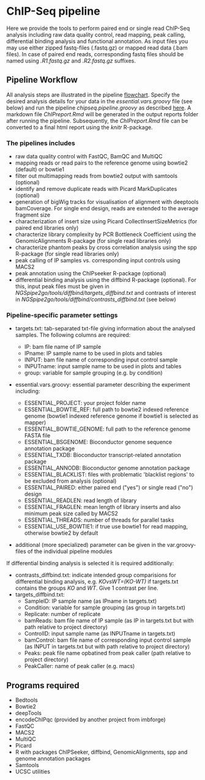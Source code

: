 # ChIP-Seq pipeline
Here we provide the tools to perform paired end or single read ChIP-Seq analysis including raw data quality control, read mapping, peak calling, differential binding analysis and functional annotation. As input files you may use either zipped fastq-files (.fastq.gz) or mapped read data (.bam files). In case of paired end reads, corresponding fastq files should be named using *.R1.fastq.gz* and *.R2.fastq.gz* suffixes.


## Pipeline Workflow
All analysis steps are illustrated in the pipeline [flowchart](https://www.draw.io/?lightbox=1&highlight=0000ff&edit=_blank&layers=1&nav=1&title=NGSpipe2go_ChIPseq_pipeline.html#R7R1Zc6M489e4KvNgF4fPx0kyzmSPTCbJfLOzLykMsq0NBgLYOX79p5NTYLC5kkyyNRuEAKnV6m712VPPNs8Xruas%2F7YNYPYUyXjuqec9RZGHitLD%2F0nGC22ZDGe0YeVCg3UKG27hK2CNEmvdQgN4sY6%2BbZs%2BdOKNum1ZQPdjbZrr2k%2FxbkvbjH%2FV0VYg1XCra2a69Sc0%2FDVrlcez8MZXAFdr9umpMqE3Fpr%2BsHLtrcW%2BZ9kWoHc2Gn8Nm6O31gz7KdKkfumpZ65t%2B%2FSvzfMZMDFYOcToc%2FOMu8GQXWD5RR44%2F%2B%2FFO%2F%2Fxv8eH1%2FXZ5Hopg0tf6geD8184LICBQMMubddf2yvb0swvYespmS%2FAr5XQ1X%2FbjcP7rzQHtYRP%2FWXbqOFcxt2A77%2Bwlde2vo2a1v7GZHfBM%2FT%2FwS8cjNjVr8id82f2LXLxwi8s332JPIQvf0XvhY%2BRK%2F6c52uuz0Yyxtf21tXBNXDhBvjAvXU0HVqr4FEj0hU9uQJ%2BRlfPd%2B2HAH%2FQ%2Bp6ml4itGv0kbdrpV99vf27%2F2J6%2F%2Fnt3eTf%2F5e3%2B7asM8egHczoO2QLiVYt8gqHABbDRQN0X1MEFpubDXRzhNbZvVkG%2FEIHQHwyHxPj0Vfpjub6a%2BuZufbO4%2Bno7v3%2F92ucbeqeZW%2FapnjI20QxODbjDXzThyiI3xo9bjPqnLtlWwSX6a8X%2BTx5buMkWNDDyLt6awN8IVpnaApinwRY9s03bJZ3UOfkRLtrStjh2yHjNDc1bE2SXY6iPr5bQNKMvlfBv8FJ%2Bh9AE9XTlagZEiJBo1u0N1BkGrUzN8zg2cXIhkc%2F6aPFsDLj%2BTMrDrB1wffCciwns7nSsDpQRfYqRbbR806DtKUIIJ2xZ1xEaOJSGg9HxaCTEavlD49GXMf6tA4%2FgBjGyz55DeahcDSIpUzmGRfJISmHQUJqlMWjM0eoY%2FHn96Z%2FfSf%2F8%2B8f85ou7kY27i5fLvno0V%2Bs8D6uQ1xRkNeqwalZDHv3sutpLpINjQ8v3Im%2B%2Bxg0hug2nihDd5hn91Uluf%2FQHHUGIbcFUCiHg%2FGasX%2Fxzvr4Bfz3qy18vd9%2FOXvvy6L1jYIyctYKOajfRkZ2FstAx1X%2BYj76jmZTX%2F2j0zVuDLO6b4KzJBsz5YrjPeTK%2B0fcI9n5GHeSh8yxg2GdK73OUSdPXpXh31Z9NzuZsfXndvwWP6Ilr6AATIjaLhnaaOwahlJExAQEoqWxz5AyOg0OfbCnoawv0NNrBfOrocA%2BW0IJEDEXog%2F%2FZM8dqFsRzNKtIm4alCxcsY19a%2Bz5WIXzG%2B0WZr6CPRLmBazoDC9EWZQ43i6WN6Az68%2BriFs9VWdnooo%2FX1rQXeJXADis75hwQiBTMMWp4GDPm%2Bho66K8BvztAEqK9e0nPJrsjh6AmQBHRPLObG8azTqOwaWuGhxU0GOBYHWMbWxMvnqRZBkZxz0OcCWom5VIaOc9XtIsr2IDPQN%2F6ZLiRDYhQFb8WWiuyNU888An9jzQ6GnQBmReZ3YlDbhnAw6ek4rPKPgJVck5IcDI1fUyQBQdNmZ8dKj9mDgVsLgECdHxy8J%2FoeOWggxaePBXCuLAz5Q2BfnAoBFcuny0MQzkFMkUAMd5WTvJJiR79hHpgEn%2BBvVx6mIomFqEC8aNd6Zn%2F%2FSsmSe%2BTnmOycyhKN3B%2Bk5WiEnPVAnPG5vvhAffb4j%2BsZECEGOtOBDKkgDwu7GdMHYlGFdPHhe0awO2jZixrYBBxxCfUU0JYPgruRDXxn4lsooIh%2Fg16OJphBO9W8thPK6IEXT5v4D8LtFjxm3kig4AfcVkuDfFscCZZFdhEByXpaLG9QPsd3pJSvQKoR3op2aD3F7bxkmpMcS7f4C2X17n8LeyYfpS3wOi7ECJt8PwhAZmFBIPI22ChL%2BDG9Ihz5xD9TkXz8LSNk5qD8N11zerq%2BsddhZOynK2ftz6Nz63iRWPza33dMBV1Dp0Fe5gNXrKXkRlVMXDcKCIRhIASMheVZfOlDCXC%2FphYEpE4sFAGdc38zCwNPhYjTrndwQRL%2FBkb9VqaRL%2BOlfi9mEBRhcycUK3LM4EAKJKZuVBQgm2jywjnLiGuKdPf4lpxcY0fMt6MuOYIRYcNGj60qHQgOaGERtv7ZLfge%2BPIPYT0fp%2FtoM9EPrDoqXufLu46PASnDuuF1XBOsm2d6nXQVCkpwDenYqHyNKIq64zmKlCADHaa62XqrbK6pUVQJnXnLECG2iq1LvWsQoJROa69gwbYpwoScavo5E4D3dIVejAGpBhABN%2Blj%2FWxNRYuoR7%2FunRiO%2F7gU9FhiIC5lwEq%2BQywDKt7WkMfYHcY%2FOyTS9yAqmd%2Fw6FI%2FyFgf7PyjgmHcz%2BRsaRRLRL%2FYGfVSMP4KtagRhI6t8lyaiHenVzSlCtbzNx7uPCjFrbujjsi%2FQSyxVzz%2FO9nhKoXETwet4h%2B%2BniEuo3WzDb5acjVnsiwiX0CDxbx5oce07cneP56uxggmpHD7xmv36DBYbYxD%2BwcuBvW76Mbj%2FqANgfsey9roOuUyRpE9CzBLph26C9yda6OM5gE8ZJiL5YqPz6NuOmAn5%2FG0xTlk8dymvSNy3smFWEgQmclfqbLIFPAXNhPrVOo%2BijCsCBF4F5lrft7xK1YQ3b6rcofQ4gie9y0f6MIs%2BfNOoki6rQJFMkXdj4IilS88mlvLDlxIpETRlEmVtGnwjU%2FGoVG1aLQXOS02KoaT4qh0eQgcVndKy5X6KZYmChVjppFfR6Eiyz%2F9o0%2BcpWFYG3quFJskdXjF7nSsK44j5h0X0lfeHerHRE5xnF%2BobCDT6YXcrI%2FO2%2FXyl%2F4mb6bWHkYUu5jOfW5yRelTB1B0KTz32yYj6CJ%2Fspo1gCC5p%2FEfyNoPQLS5F1g6LhiRYAQQ4f5ioC3gaFyHEOVfYy9AyhauXjXEooqx6BoYVX5wn7yIVAK68p5S8R38QZoRg8bdx0HmyX2WJaz4hBo04lHXJGwVdWhgSzYLf5T1vN7dPIH2%2BFD1XxohWeQKq%2BfH0awpE79fMXuTDMljsBjtgNj%2BniBKbImfXyu6UkQ%2FbbfM4GEdDD%2FBOkA15dvW5%2B6AeIcJqhDuIUi%2B0d61PM2Vnu%2BLhSN8WYLpgFp1A2NXQnHXcR54XhnvGgMPo%2FJn2sbaGL8%2BwrMHcBv7TXhyjAZTmOor0rjNOrz7XEk6hfE80nH8FxKoboLvK2JOWIXkf0EIRmaGzA%2BEcaiPYTo3qxv0zlcLoEb%2BjDRoZjQ8xsfyjX9tmZZPGNJx3Z3DTt5OBZkTBHtZB75Xf1OnnZ%2BJ5v2qqPbGI2sz7mUbpsmkhZIJCXlWEDT1z3uq%2FcBkHmsFkTmKtjSn7uLe%2Bfs7od%2FtQHj6832yr%2B%2Fajd3SxNOW4efV%2Fnpf%2B95ddaaOSJ33J2hT2mJ2gUOQpuOkqi4C3nN7uI48SI%2BpAYQmXtraL3cswwG97QdHR3vcU92mqWNg5uNkR596n5m%2BGLSsbrLMx6QPujWYA1MB7je4EY8dXHHvBDOdhzi8RohmhTsBbxjXOx7GEtBEJVvCweltTMhxLPh8oWwMh%2FzcH3r%2BXQ%2B3M0%2BTAfhI%2FTy1ohA4CaI3TQtADBHKTyxd39gncgFJQNZqiAt4Fyo%2FT7eobt97XdJaaE25ffw7bpiX1qoJ9snBVXMeIo4axF%2BEEMHP8sJ3FjbYESwFh7dOvEQ49TXaXIV0UeZmFOl8jjTsZtOBc%2BjtPJ42JRzd2TLJFJcAvLTS6a4RHfUsTpTjV4kcWVNvuAqv47Ss5EoTWU9umdxyMrwvZ9%2BEvSs%2B6mYh6M3SyedtWYhkYcoBIsSyu9nWOJCI4C6R6kfpY70X0wcoWVQk5y%2BRoKUjoAPPT%2FonaCVXhat3EMoj4l8Cc1rEQCUp5Kj31QS%2B64LLHQNUkmhHMj1nd2UAw90b5y0JgiOCxK46h11jiVw4NkHLOFTEdr2hXan0Xf41cBakaMhWlg0wN2KiITaagOsiJDYDaJGpT464fK0bNw8LYtRpvKErQJalvQ2GEuTNC1r0NtAHLfzFqL%2FqnPJrijeh5OivTSL56Zv2XNroiY9sY7K4lzcE0vbnGEtE6l%2FU5BK6og6%2BiQBle1uEBnwiDlsAVdPEBNIH8l8D02ELqOx62zs5QnepHmCV4P0Neb5UFuiWD8t9eHp9PHu35%2FX9zfWn456ubv%2FXVyhFKGapgmVEKqV06mjNK0812s3JewDBewmA4hE657rhdW2a3EiIGi4z7U40X%2FEMKZuhoaP8vcR96LCTA1Res2FHkleT20%2BO%2BjhHB2vzE%2BpGYVEfPjl%2Bdq0W4L8coR%2FRYL8mPz0qAkrKuCTn3oE%2FGHL7sRila7SJr%2F8rdLNyRPxFlW6C70wzbs%2Bu0FvO7V93wQW0LFj5pkNlkuoQ8DSEzRA8Rblsw%2FR9fnoqtfhSGBwb91A9e5T8785ajYq6hXYPWoGHQQIqoQtStQc08ZvpSnO%2BcPNkLJwtKUp2kjqNU7RaiBJI255aYkkiYs9vvtae5XKPoVjXqcNUYuCGolO2%2FzegkaicEqTjmok5HIpTZrSSGw03Sse6syCs3TNNIkTRSOMiwyxvBT%2BPmKM1anAz6vtGGNulupMRETays3tPF0MiFjA1c%2BYMYpFazGVnhcLPexuqHEF2J700h6NBTbuuuK3FpOtcWFf%2FeOATf%2F7zcyf6Rfj%2Frs%2FIFbJlKeFmXJbwljusA8iX7VXC7kBJBxaxzbsC2DZsRJeOby5fbpGw55Ov%2F28u%2FxC%2BDPaFc%2FE%2FL6KzSMZKMXvSjjdN46WQnx%2FSyHQdBAOmQC0cTmLaBQ42h36A%2FZCoKWh8mOI2q4Iwjz%2FTVsnoycxQXgO%2B4qhHFSio2MVN%2BLC00SYpUJw4Jfl2mjNSEBrEoCrt75GQO0%2Bbn0NYaR2q7EKcb1LwNxL6V2CRGQNcPqZwMtWqOjgWv%2BOsPpZdjakztdxDXh9JASZoFL%2BoeajlVClIInnbEL%2FO0FIbgBaVpxFAidDuXlo7YMFffdTeL2EFklFE%2BTvoaVPNIJuosoo1CNDQ0%2B9eNAjgAaON4gsSpEqlAWLcPbKVsQs%2Bf4PMrBeqVKclVbWrEn4mfFSMLkhz8IS9XWFPKdlndZO028gbbcsFw7W6xSTDcbdij6QVx7OT5CiPRkaPlt2UR9Iqlz1wmyDJ6%2FQcUhitpbPlOisy2IlbWuHz47kLEyVlY4GKXNNhTB1J4cGLd0sD27kAYHxYPXa7XEqB4zzTSuAlTjLkkVHT1GFzFlNpIznUO%2BwZQMnFY6ldukQJQtTTxRWkb1p9E3aLxBYBCKXwH4xqk3iOt6A0cHg4ialsJlcUAjjeeG645BGcnXdsDxgRW36DCCYyVP1MWHvaL8%2FGPaT1QsTauFRV2Hsz8sozrON4RmUNvnPovB%2Fuyb%2FybBdk%2F9X6Y%2Fl%2Bmrqm7v1zeLq6%2B38%2FvUrD%2FAS8MUUamHaK%2BQtSZXSUMRC%2FgIrEuUeoC59XYqFLDJZCGa38UWKe0FbaPF7cZdp1sSxgTFo9TTJjTbQMAjFFGFFnIpWwV24byyXjtQUXgxF0pFSHi%2BKIUG6VvgC7%2B5eJMNsT1GfP%2FdoemmTnA9IPjrbwYcHzfyUWq3DdmUV0E0WKRTsuqEAusO6oHuMVXqcFD0jSlgOzbCRwFV0LImlEoskTgwXp3UR80C5sox%2BrgrkmsRdj7nabS9yVSAXCpGrSTNkLnZ%2FXCukECxv0D7F1ONzamjJ2Y0fzRKVC4wPa2jp7MBatABVwGFmk8PEF3WYTRuP4jBt1mOB1AYwtxMatE46yX0AvVgSOQuLP%2BOakDO7xEigXb%2F0ETT1qMt4qHgny7n1MEZJDNeCFNvv9vQ5ies25aIUprbjZ1o3f06jXYleClBHRwNBjOR%2FEjlqEL%2BM97xkcSlWFmiSFOGSVWBPEbrTv%2FuEwAdqnoXAKqp4bsr6v0%2Fv3AFn%2BeuojsJawtXW5U7PXbSPxQuDoFOLlfxqzcVCKJBwO%2B42oJehK3jSnCfsxGEoKv4hmlKz3vtNA9JxgbZBpwUvE4qCHnkgbMcFIQ48kddBqqFmCHP1Y9xARKrdZII6cTcPzN3x%2Fkg1GGBJSdqT7T6YNislbGkrIn%2FumcP%2BdSvR4ALKtLwS3z2pboAIENrWJKUv2AgYLD1z68a0QDjtOy18Y0dlc8nb%2FxFSWgM8Ax3JEW5snXEEjRlbwELzwp7E1CNYdDeM0wnKzQYEIniQVmqKhfCcELPsAwAYJ0PAeEgSgtbK%2BzTYM7zE0TJXasu3o3bA1TXhNjQapuN8hH5D8kgpLQUVMZkKoagIzpx1qdzz5MkPrHKfC%2Bsw5eesfpO5OJo8phTODVp5CpaDMnEkk1dPWMadrEwcqWTX41ECC%2BvJxMGqtxKz61%2B43mzx5KDOC1kPjxROJqVqaU2AQB3KGrlWVOnVlrZjAz1satEsYG89IieTWZGTRODRowh9erKR7c259IzkOIOaSIJQjAZdesR0MM2PWqWD0qAUJUQXQXq6JHWU26OOohgOIfh5cvSOZKjiBfXePzYobaNDrttpV9ChYwnLKkSHhOiktowNeTJW88iQO%2BxCR5mta76c4sRGeIL7eG2IMfSK50U%2F789Kwr44cx5ORoNR%2FOgxkwaiWMk0f1YntWUIfIenkrr89vNKULzVBIGjSaymTmcSBBpwucRFEwsfR%2FADOIERzjTTixZcDOPj95w%2FqigzG2qM%2BQTywgmyEarZo0d19QmqTu%2BdDFIYqTMRyRSeacqTTMGZZh%2FCdtZdsmZzSYD7xPYRwXfixoZpoXcfbAH%2FWeD3ndErz3jy0Tw7b%2BEGmppLyNYDCLiMR0GFjQ8LomdhCUTwaGi8A8aQMGcq8x9aYt3MSWCjoAFXGPoZ5FKyLfMFK%2FilNLWNLEqF%2FpiBAeEaDZ7iJ8uG0gsSrLCkKonp5YxPZJWoa8xndDhk4DhjW4%2FlcGlktL1SjqX5tWJzeVBnU5EocWahKoqAWYgtNNJkUD4G4je%2FqIRfEEc5dH8fx8js95tn5NClvXT%2BjJB65stEAEwoFmU7uB13QALsgE79z2877%2BcdGv%2FJn9%2F6P%2B%2F2WoDroLUXCNmdXpAVE%2B9Zlm0yxiE7RlXza6O%2FFaqqDAtmy5g0aFRot15Yh8tZCKFVNKtiU6XLC6qq5KPXuHOqqpo0VUVXPTcZTcc0Vcq4XCkLhVVuqltThejwwn7yIVC2FnzcgsIaKxdsEDlHb9%2BgAw7s4wQ7lDW7QDNqUFflJcBITiJPa5WNXM1qrfJKbBaoRFeDdkoYDde2vV0%2Bnmx%2BINY4KUgkeWGgrvDG4%2BWfD80biy57R3mjOixXePpI3lgMJysoMde9nGD7zPaJQpgtEKbKw7QOw9BkmpvRHukt2b8hO%2BPN5nzrFHd6DGQ2Y%2BuYJOTTqE9gE9gXUVf0r7tBn89NVJaNQs3KaOhlUOf0unPymiq3W%2FpczMqlNuW1dhh3jGoeTiNnRbl452r6nmqb72eFqZAoxpzYmcJEqHup0THe1pQKoY895pYpz16jt%2BdZnajpK1KCytzjoC3KMTqectQocCndIiYVy0dpgSaRRXE8m8Rfwaqi06dyJKMJjzLjTEtNZCthNdOTLyodsCJNhQPOHFeiv9qQvu1vrC0rQSy97WajuRhXFen7WS%2FIE12%2Feo2SSaLdO4BQUkf9N0cpkzLWeKp0T8YaZVeOoAb6dPJKl4y0XF6lmO05QZkjUCfYfhrY8CPC75z8CKlcNMXSOEn14v7NCVn7yxj%2FpmRtlltm5WoGBKF3H2uOCvIrU%2FO8pFAvVYM%2Bs6RmQ1SIWFRNRpUqSOIkRpZ9yRJLZDolT23NZIsZhr5rT%2Fh0SYqGCHMJOabtR9OMmCnbduRlgAXxc8uChx3dPT%2BebyrvDZhAhpWCf5zdYgLKy4NKCM%2BeaHaqoKQwCQBkFYUJyWVj0LHlmpSyzNkveSOBFvoSCT2n701PpfQrNV0HnkchY8KFq7kU1LgqxjOF%2BwL%2Fc312g%2F%2B0fd8EFtCJJ5cNlkuow3hu2ryPYZHDcqG%2B3pBn%2BDoyyEaHcnlNpoc20Qq79RV6u%2B7ankfG5VK5hZYPZd9ILYqz1iw%2F8KMrigzEfc0IH5K4Iw3NHvA%2FYOGPGlBDNGQTzo2WGcFHFIQCpuYUXZ1YIdQYtJZA87cuUcMgFHDhYsu63c17UR8X09ZhMDzug5dAxD2jwL13EDylxlDA37wUWqLGNF3Yw0OOzyDGJIUj8ofFtDpRLlEFM%2BCnrCDZpCDhgixgBsqs%2FFkd69Vs24%2FKq2i%2B679tA4uiX%2F4P). Specify the desired analysis details for your data in the *essential.vars.groovy* file (see below) and run the pipeline *chipseq.pipeline.groovy* as described [here](https://gitlab.rlp.net/imbforge/NGSpipe2go/-/blob/master/README.md). A markdown file *ChIPreport.Rmd* will be generated in the output reports folder after running the pipeline. Subsequently, the *ChIPreport.Rmd* file can be converted to a final html report using the *knitr* R-package.


### The pipelines includes
- raw data quality control with FastQC, BamQC and MultiQC
- mapping reads or read pairs to the reference genome using bowtie2 (default) or bowtie1
- filter out multimapping reads from bowtie2 output with samtools (optional)
- identify and remove duplicate reads with Picard MarkDuplicates (optional) 
- generation of bigWig tracks for visualisation of alignment with deeptools bamCoverage. For single end design, reads are extended to the average fragment size
- characterization of insert size using Picard CollectInsertSizeMetrics (for paired end libraries only)
- characterize library complexity by PCR Bottleneck Coefficient using the GenomicAlignments R-package (for single read libraries only) 
- characterize phantom peaks by cross correlation analysis using the spp R-package (for single read libraries only)
- peak calling of IP samples vs. corresponding input controls using MACS2
- peak annotation using the ChIPseeker R-package (optional)
- differential binding analysis using the diffbind R-package (optional). For this, input peak files must be given in *NGSpipe2go/tools/diffbind/targets_diffbind.txt* and contrasts of interest in *NGSpipe2go/tools/diffbind/contrasts_diffbind.txt* (see below)


### Pipeline-specific parameter settings
- targets.txt: tab-separated txt-file giving information about the analysed samples. The following columns are required: 
  - IP: bam file name of IP sample
  - IPname: IP sample name to be used in plots and tables 
  - INPUT: bam file name of corresponding input control sample
  - INPUTname: input sample name to be used in plots and tables 
  - group: variable for sample grouping (e.g. by condition)

- essential.vars.groovy: essential parameter describing the experiment including: 
  - ESSENTIAL_PROJECT: your project folder name
  - ESSENTIAL_BOWTIE_REF: full path to bowtie2 indexed reference genome (bowtie1 indexed reference genome if bowtie1 is selected as mapper)
  - ESSENTIAL_BOWTIE_GENOME: full path to the reference genome FASTA file
  - ESSENTIAL_BSGENOME: Bioconductor genome sequence annotation package
  - ESSENTIAL_TXDB: Bioconductor transcript-related annotation package
  - ESSENTIAL_ANNODB: Bioconductor genome annotation package
  - ESSENTIAL_BLACKLIST: files with problematic 'blacklist regions' to be excluded from analysis (optional)
  - ESSENTIAL_PAIRED: either paired end ("yes") or single read ("no") design
  - ESSENTIAL_READLEN: read length of library
  - ESSENTIAL_FRAGLEN: mean length of library inserts and also minimum peak size called by MACS2
  - ESSENTIAL_THREADS: number of threads for parallel tasks
  - ESSENTIAL_USE_BOWTIE1: if true use bowtie1 for read mapping, otherwise bowtie2 by default

- additional (more specialized) parameter can be given in the var.groovy-files of the individual pipeline modules 

If differential binding analysis is selected it is required additionally:

- contrasts_diffbind.txt: indicate intended group comparisions for differential binding analysis, e.g. *KOvsWT=(KO-WT)* if targets.txt contains the groups *KO* and *WT*. Give 1 contrast per line.  
- targets_diffbind.txt: 
  - SampleID: IP sample name (as IPname in targets.txt)
  - Condition: variable for sample grouping (as group in targets.txt)
  - Replicate: number of replicate
  - bamReads: bam file name of IP sample (as IP in targets.txt but with path relative to project directory)
  - ControlID: input sample name (as INPUTname in targets.txt)
  - bamControl: bam file name of corresponding input control sample (as INPUT in targets.txt but with path relative to project directory)
  - Peaks: peak file name opbatined from peak caller (path relative to project directory)
  - PeakCaller: name of peak caller (e.g. macs)

## Programs required
- Bedtools
- Bowtie2
- deepTools
- encodeChIPqc (provided by another project from imbforge)
- FastQC
- MACS2
- MultiQC
- Picard
- R with packages ChIPSeeker, diffbind, GenomicAlignments, spp and genome annotation packages
- Samtools
- UCSC utilities
